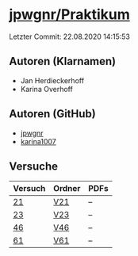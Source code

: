 # [jpwgnr/Praktikum](https://github.com/jpwgnr/Praktikum)

Letzter Commit: 22.08.2020 14:15:53

## Autoren (Klarnamen)
- Jan Herdieckerhoff
- Karina Overhoff

## Autoren (GitHub)
- [jpwgnr](https://github.com/jpwgnr)
- [karina1007](https://github.com/karina1007)

## Versuche

|       Versuch        |                          Ordner                          |PDFs|
|----------------------|----------------------------------------------------------|----|
|[21](../../versuch/21)|[V21](https://github.com/jpwgnr/Praktikum/tree/master/V21)|–   |
|[23](../../versuch/23)|[V23](https://github.com/jpwgnr/Praktikum/tree/master/V23)|–   |
|[46](../../versuch/46)|[V46](https://github.com/jpwgnr/Praktikum/tree/master/V46)|–   |
|[61](../../versuch/61)|[V61](https://github.com/jpwgnr/Praktikum/tree/master/V61)|–   |
